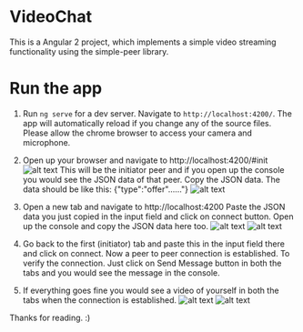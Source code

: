 # VideoChat

This is a Angular 2 project, which implements a simple video streaming functionality using the simple-peer library.

# Run the app

1. Run `ng serve` for a dev server. Navigate to `http://localhost:4200/`. The app will automatically reload if you change any of the source files. Please allow the chrome browser to access your camera and microphone.

2. Open up your browser and navigate to 
http://localhost:4200/#init
![alt text](http://www-scf.usc.edu/~liuxinyu/videochatss/ss1.png)
This will be the initiator peer and if you open up the console you would see the JSON data of that peer. Copy the JSON data.
The data should be like this: {"type":"offer"......"}
![alt text](http://www-scf.usc.edu/~liuxinyu/videochatss/ss2.png)



3. Open a new tab and navigate to 
http://localhost:4200
Paste the JSON data you just copied in the input field and click on connect button. Open up the console and copy the JSON data here too.
![alt text](http://www-scf.usc.edu/~liuxinyu/videochatss/ss3.png)
![alt text](http://www-scf.usc.edu/~liuxinyu/videochatss/ss4.png)

4. Go back to the first (initiator) tab and paste this in the input field there and click on connect. Now a peer to peer connection is established. To verify the connection. Just click on Send Message button in both the tabs and you would see the message in the console.

5. If everything goes fine you would see a video of yourself in both the tabs when the connection is established.
![alt text](http://www-scf.usc.edu/~liuxinyu/videochatss/ss5.png)
![alt text](http://www-scf.usc.edu/~liuxinyu/videochatss/ss6.png)

Thanks for reading. :)